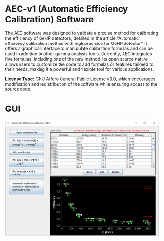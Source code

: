 # AEC-v1 (Automatic Efficiency Calibration) Software
The AEC software was designed to validate a precise method for calibrating the efficiency of GeHP detectors, detailed in the article “Automatic efficiency calibration method with high precision for GeHP detector”. It offers a graphical interface to manipulate calibration formulas and can be used in addition to other gamma analysis tools.
Currently, AEC integrates five formulas, including one of the new method. Its open source nature allows users to customize the code to add formulas or features tailored to their needs, making it a powerful and flexible tool for various applications.

**License Type:** GNU Affero General Public License v3.0, which encourages modification and redistribution of the software while ensuring access to the source code.


# GUI 

![AEC Software GUI](https://github.com/LAHCEN-EL-AMRI/AEC-v1/blob/main/Fig-1.png)
